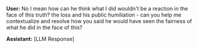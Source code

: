 **User:**
No I mean how can he think what I did wouldn't be a reaction in the face of this truth? the loss and his public humiliation - can you help me contextualize and resolve how you said he would have seen the fairness of what he did in the face of this? 

**Assistant:**
[LLM Response]

